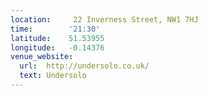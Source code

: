 ```yaml
---
location:     22 Inverness Street, NW1 7HJ
time:        '21:30'
latitude:    51.53955
longitude:   -0.14376
venue_website:
  url:  http://undersolo.co.uk/
  text: Undersolo
---
```

